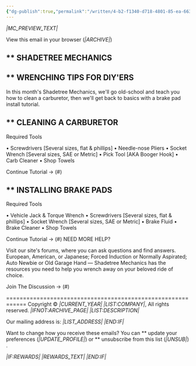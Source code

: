 ```yaml
---
{"dg-publish":true,"permalink":"/written/4-b2-f1340-d718-4801-85-ea-663420472348/","dgHomeLink":true,"dgPassFrontmatter":false}
---
```


*|MC_PREVIEW_TEXT|*

View this email in your browser (*|ARCHIVE|*)


** SHADETREE MECHANICS
------------------------------------------------------------


** WRENCHING TIPS FOR DIY'ERS
------------------------------------------------------------
In this month's Shadetree Mechanics, we'll go old-school and teach you how to clean a carburetor, then we'll get back to basics with a brake pad install tutorial.


** CLEANING A CARBURETOR
------------------------------------------------------------
Required Tools

• Screwdrivers [Several sizes, flat & phillips]
• Needle-nose Pliers
• Socket Wrench [Several sizes, SAE or Metric]
• Pick Tool [AKA Booger Hook]
• Carb Cleaner
• Shop Towels

Continue Tutorial → (#)


** INSTALLING BRAKE PADS
------------------------------------------------------------
Required Tools

• Vehicle Jack & Torque Wrench
• Screwdrivers [Several sizes, flat & phillips]
• Socket Wrench [Several sizes, SAE or Metric]
• Brake Fluid
• Brake Cleaner
• Shop Towels

Continue Tutorial → (#)
NEED MORE HELP?

Visit our site's forums, where you can ask questions and find answers. European, American, or Japanese; Forced Induction or Normally Aspirated; Auto Newbie or Old Garage Hand — Shadetree Mechanics has the resources you need to help you wrench away on your beloved ride of choice.

Join The Discussion → (#)

============================================================
Copyright © *|CURRENT_YEAR|* *|LIST:COMPANY|*, All rights reserved.
*|IFNOT:ARCHIVE_PAGE|* *|LIST:DESCRIPTION|*

Our mailing address is:
*|LIST_ADDRESS|* *|END:IF|*

Want to change how you receive these emails?
You can ** update your preferences (*|UPDATE_PROFILE|*)
or ** unsubscribe from this list (*|UNSUB|*)
.

*|IF:REWARDS|* *|REWARDS_TEXT|* *|END:IF|*